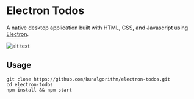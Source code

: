 
# Electron Todos 
A native desktop application built with HTML, CSS, and Javascript using [Electron].

![alt text](../blob/master/screenshot.png "Screenshot")

## Usage 

```
git clone https://github.com/kunalgorithm/electron-todos.git
cd electron-todos
npm install && npm start
```


[Electron]: https://electronjs.org